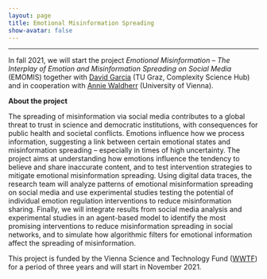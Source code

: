 ```yaml
---
layout: page
title: Emotional Misinformation Spreading
show-avatar: false
---
```


___

In fall 2021, we will start the project *Emotional Misinformation – The Interplay of Emotion and Misinformation Spreading on Social Media* (EMOMIS) together with [David Garcia](https://dgarcia.eu) (TU Graz, Complexity Science Hub) and in cooperation with  [Annie Waldherr](https://compcommlab.univie.ac.at/team/annie-waldherr/) (University of Vienna).

**About the project**

The spreading of misinformation via social media contributes to a global threat to trust in science and democratic institutions, with consequences for public health and societal conflicts. Emotions influence how we process information, suggesting a link between certain emotional states and misinformation spreading – especially in times of high uncertainty. The project aims at understanding how emotions influence the tendency to believe and share inaccurate content, and to test intervention strategies to mitigate emotional misinformation spreading. Using digital data traces, the research team will analyze patterns of emotional misinformation spreading on social media and use experimental studies  testing the potential of individual emotion regulation interventions to reduce misinformation sharing. Finally, we will integrate results from social media analysis and experimental studies in an agent-based model to identify the most promising interventions to reduce misinformation spreading in social networks, and to simulate how algorithmic filters for emotional information affect the spreading of misinformation.

This project is funded by the Vienna Science and Technology Fund ([WWTF](https://wwtf.at/programmes/information_communication/#ICT20)) for a period of three years and will start in November 2021. 


